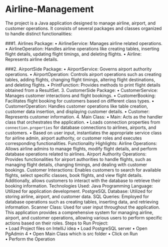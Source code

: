 # Airline-Management

 The project is a Java application designed to manage airline, airport, and customer 
operations. It consists of several packages and classes organized to handle distinct 
functionalities: 

###1. Airlines Package: 
• AirlineService: Manages airline related operations. 
• AirlineOperation: Handles airline operations like creating tables, inserting flight details, 
updating flight timings, and deleting flights. 
• Airline: Represents airline details. 

###2. AirportSide Package: 
•  AirportService: Governs airport authority operations. 
•  AirportOperation: Controls airport operations such as creating tables, adding flights, 
changing flight timings, altering flight destinations, and deleting flights. 
•  PrintFunction: Provides methods to print flight details obtained from a ResultSet. 
3. CustomerSide Package: 
•  CustomerService: Manages customer interactions and flight bookings. 
•  CustomerBooking: Facilitates flight booking for customers based on different class 
types. 
•  CustomerOperation: Handles customer operations like table creation, customer data 
insertion, and displaying customer details. 
•  Customer: Represents customer information. 
4. Main Class: 
•  Main: Acts as the handler class that orchestrates the application. 
•  Loads connection properties from `connection.properties` for database connections 
to airlines, airports, and customers. 
•  Based on user input, instantiates the appropriate service class for airline admin, airport 
authority, or customer roles and executes corresponding functionalities. 
Functionality Highlights: 
Airline Operations: Allows airline admins to manage flights, modify flight details, and perform 
database operations related to airlines. 
Airport Authority Operations: Provides functionalities for airport authorities to handle flights, 
such as managing flight details, changing timings, and dealing with customer bookings. 
Customer Interactions: Enables customers to search for available flights, select specific 
classes, book flights, and view flight details. Additionally, allows customers to interact with the 
database to retrieve their booking information. 
Technologies Used: 
Java Programming Language: Utilized for application development. 
PostgreSQL Database: Utilized for storing airline, airport, and customer data. 
SQL Queries: Employed for database operations such as creating tables, inserting data, and 
retrieving information. 
Scanner Class: Used for user input throughout the application. 
This application provides a comprehensive system for managing airline, airport, and customer 
operations, allowing various users to perform specific actions based on their roles. 
Steps to Run Project:  
• Load Project files on IntelliJ idea 
• Load PostgreSQL server 
• Open PgAdmin 4 
• Open Main Class which is src folder 
• Click on Run  
• Perform the Operation 
